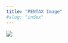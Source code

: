 ```yaml
---
title: "PENTAX Image"
#slug: "index"
---
```


[![](/wp-content/2011/12/15-300x225.jpg)](/wp-content/2011/12/15.jpg)